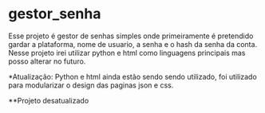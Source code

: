# gestor_senha
Esse projeto é gestor de senhas simples onde primeiramente é pretendido gardar a plataforma, nome de usuario, a senha e o hash da senha da conta.
Nesse projeto irei utilizar python e html como linguagens principais mas posso alterar no futuro.

*Atualização: Python e html ainda estão sendo sendo utilizado, foi utilizado para modularizar o design das paginas json e css.

**Projeto desatualizado
